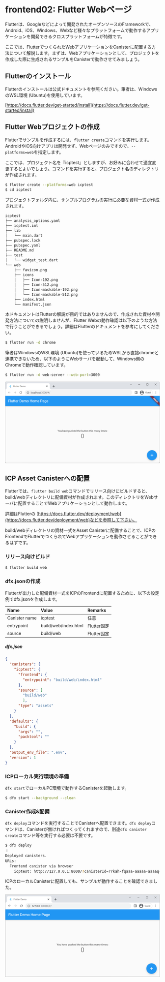 # frontend02: Flutter Webページ

Flutterは、Googleなどによって開発されたオープンソースのFrameworkで、Android、iOS、Windows、Webなど様々なプラットフォームで動作するアプリケーションを開発できるクロスプラットフォームが特徴です。

ここでは、FlutterでつくられたWebアプリケーションをCanisterに配置する方法について解説します。まずは、Webアプリケーションとして、プロジェクトを作成した際に生成されるサンプルをCanisterで動作させてみましょう。

## Flutterのインストール

Flutterのインストールは公式ドキュメントを参照ください。筆者は、WindowsのWSL環境 (Ubuntu)を使用しています。

[https://docs.flutter.dev/get-started/install](https://docs.flutter.dev/get-started/install)

## Flutter Webプロジェクトの作成

Flutterでサンプルを作成するには、`flutter create`コマンドを実行します。AndroidやiOS向けアプリは開発せず、Webページのみですので、`--platforms=web`を指定します。

ここでは、プロジェクト名を『icptest』としますが、お好みに合わせて適宜変更するとよいでしょう。コマンドを実行すると、プロジェクト名のディレクトリが作成されます。

```bash
$ flutter create --platforms=web icptest
$ cd icptest
```

プロジェクトフォルダ内に、サンプルプログラムの実行に必要な資材一式が作成されます。

```
icptest
├── analysis_options.yaml
├── icptest.iml
├── lib
│   └── main.dart
├── pubspec.lock
├── pubspec.yaml
├── README.md
├── test
│   └── widget_test.dart
└── web
    ├── favicon.png
    ├── icons
    │   ├── Icon-192.png
    │   ├── Icon-512.png
    │   ├── Icon-maskable-192.png
    │   └── Icon-maskable-512.png
    ├── index.html
    └── manifest.json
```

本ドキュメントはFlutterの解説が目的ではありませんので、作成された資材や開発方法についての説明しませんが、Flutter Webの動作確認は以下のような方法で行うことができるでしょう。詳細はFlutterのドキュメントを参考にしてください。

```bash
$ flutter run -d chrome
```

筆者はWindowsのWSL環境 (Ubuntu)を使っているためWSLから直接chromeと連携できないため、以下のようにWebサーバを起動して、Windows側のChromeで動作確認しています。

```bash
$ flutter run -d web-server --web-port=3000
```

![](../.gitbook/assets/development/test0005_frontend02_flutter/01_flutter.png)

## ICP Asset Canisterへの配置

Flutterでは、`flutter build web`コマンドでリリース向けにビルドすると、build/webディレクトリに配備資材が作成されます。このディレクトリをWebサーバに配置することでWebアプリケーションとして動作します。

詳細はFlutterの [https://docs.flutter.dev/deployment/web](https://docs.flutter.dev/deployment/web)などを参照して下さい。

build/webディレクトリの資材一式をAsset Canisterに配備することで、ICPのFrontendでFlutterでつくられてWebアプリケーションを動作させることができるはずです。

### リリース向けビルド

```bash
$ flutter build web
```

### dfx.jsonの作成

Flutterが出力した配備資材一式をICPのFrontendに配置するために、以下の設定例でdfx.jsonを作成します。

|Name         |Value               |Remarks    |
|:------------|:-------------------|:----------|
|Canister name|icptest             |任意       |
|entrypoint   |build/web/index.html|Flutter固定|
|source       |build/web           |Flutter固定|


##### dfx.json

```json
{
  "canisters": {
    "icptest": {
      "frontend": {
        "entrypoint": "build/web/index.html"
      },
      "source": [
        "build/web"
        ],
      "type": "assets"
    }
  },
  "defaults": {
    "build": {
      "args": "",
      "packtool": ""
    }
  },
  "output_env_file": ".env",
  "version": 1
}
```

### ICPローカル実行環境の準備

`dfx start`でローカルPC環境で動作するCanisterを起動します。

```bash
$ dfx start --background --clean
```

### Canister作成&配備

`dfx deploy`コマンドを実行することでCanisterへ配置できます。`dfx deploy`コマンドは、Canisterが無ければつくってくれますので、別途`dfx canister create`コマンド等を実行する必要は不要です。

```bash
$ dfx deploy
︙
Deployed canisters.
URLs:
  Frontend canister via browser
    icptest: http://127.0.0.1:8000/?canisterId=rrkah-fqaaa-aaaaa-aaaaq-cai
```

ICPのローカルCanisterに配置しても、サンプルが動作することを確認できました。

![](../.gitbook/assets/development/test0005_frontend02_flutter/02_flutter_on_canister.png)
